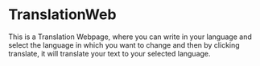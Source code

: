 # TranslationWeb

This is a Translation Webpage, where you can write in your language and select the language in which you want to change and then by clicking translate, it will translate your text to your selected language.
